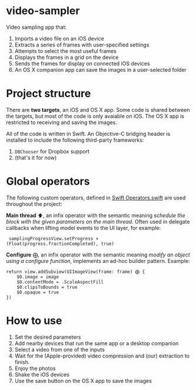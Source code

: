 # video-sampler
Video sampling app that:

1. Imports a video file on an iOS device
1. Extracts a series of frames with user-specified settings
1. Attempts to select the most useful frames
1. Displays the frames in a grid on the device
1. Sends the frames for display on connected iOS devices
1. An OS X companion app can save the images in a user-selected folder



# Project structure

There are **two targets**, an iOS and OS X app. 
Some code is shared between the targets, but most of the code is only avaiable on iOS. 
The OS X app is restricted to receiving and saving the images.

All of the code is written in Swift. An Objective-C bridging header is installed to include the following third-party frameworks:

1. `DBChooser` for Dropbox support
2. (that's it for now)



# Global operators

The following custom operators, defined in [Swift Operators.swift](https://github.com/ilyannn/video-sampler/blob/master/VideoSampler/Swift%20Operators.swift) are used throughout the project:

**Main thread** ⬆︎, an infix operator with the semantic meaning *schedule the block with the given parameters on the main thread*. Often used in delegate callbacks when lifting model events to the UI layer, for example: 

     samplingProgressView.setProgress ⬆︎ (Float(progress.fractionCompleted), true)

**Configure** ⨁, an infix operator with the semantic meaning *modify an object using a configure function*, implements an ad-hoc builder pattern. Example:

    return view.addSubview(UIImageView(frame: frame) ⨁ {
        $0.image = image
        $0.contentMode = .ScaleAspectFill
        $0.clipsToBounds = true
        $0.opaque = true
    })



# How to use 

1. Set the desired parameters
1. Add nearby devices that run the same app or a desktop companion
1. Select a video from one of the inputs
1. Wait for the (Apple-provided) video compression and (our) extraction to finish.
1. Enjoy the photos
1. Shake the iOS devices
1. Use the save button on the OS X app to save the images
